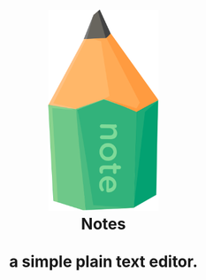 <h1 align="center">
  <br>
  <a href=""><img src="./bundle.svg" alt="Notes" width="200"></a>
  <br>
  Notes
  <br>
  <br>
  a simple plain text editor.
  <br>
  <br>
</h1>

